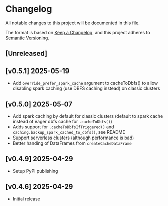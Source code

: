 # Changelog
All notable changes to this project will be documented in this file.

The format is based on [Keep a Changelog](https://keepachangelog.com/en/1.1.0/),
and this project adheres to [Semantic Versioning](https://semver.org/spec/v2.0.0.html).

## [Unreleased]

## [v0.5.1] 2025-05-19

- Add `override_prefer_spark_cache` argument to cacheToDbfs() to allow disabling spark caching (use DBFS caching instead) on classic clusters

## [v0.5.0] 2025-05-07

- Add spark caching by default for classic clusters (default to spark cache instead of eager dbfs cache for `.cacheToDbfs()`)
- Adds support for `.cacheToDbfsIfTriggered()` and `caching.backup_spark_cached_to_dbfs()`, see README
- Support serverless clusters (although performance is bad)
- Better handing of DataFrames from `createCacheDataFrame`

## [v0.4.9] 2025-04-29

- Setup PyPI publishing

## [v0.4.6] 2025-04-29

- Initial release
